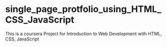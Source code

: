 
# single_page_protfolio_using_HTML_CSS_JavaScript
This is a coursera Project for Introduction to Web Development with HTML, CSS, JavaScript
